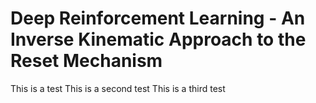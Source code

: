 # Deep Reinforcement Learning - An Inverse Kinematic Approach to the Reset Mechanism
This is a test
This is a second test
This is a third test